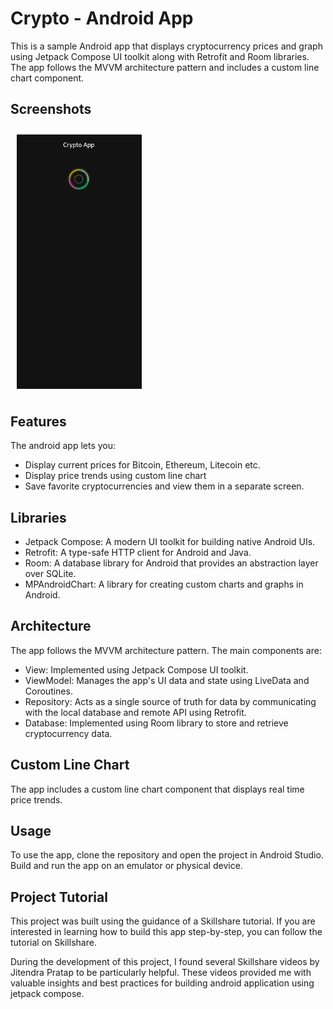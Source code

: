 # Crypto - Android App

This is a sample Android app that displays cryptocurrency prices and graph using Jetpack Compose UI toolkit along with Retrofit and Room libraries. 
The app follows the MVVM architecture pattern and includes a custom line chart component.

## Screenshots

[<img src="/readme/homescreen.gif" align="center"
width="200"
hspace="10" vspace="10">](/readme/homescreen.gif)

## Features

The android app lets you:
- Display current prices for Bitcoin, Ethereum, Litecoin etc.
- Display price trends using custom line chart
- Save favorite cryptocurrencies and view them in a separate screen.

## Libraries

- Jetpack Compose: A modern UI toolkit for building native Android UIs.
- Retrofit: A type-safe HTTP client for Android and Java.
- Room: A database library for Android that provides an abstraction layer over SQLite.
- MPAndroidChart: A library for creating custom charts and graphs in Android.

## Architecture

The app follows the MVVM architecture pattern. The main components are:
- View: Implemented using Jetpack Compose UI toolkit.
- ViewModel: Manages the app's UI data and state using LiveData and Coroutines.
- Repository: Acts as a single source of truth for data by communicating with the local database and remote API using Retrofit.
- Database: Implemented using Room library to store and retrieve cryptocurrency data.

## Custom Line Chart
The app includes a custom line chart component that displays real time price trends.

## Usage
To use the app, clone the repository and open the project in Android Studio. Build and run the app on an emulator or physical device.

## Project Tutorial
This project was built using the guidance of a Skillshare tutorial. If you are interested in learning how to build this app step-by-step, you can follow the tutorial on Skillshare.

During the development of this project, I found several Skillshare videos by Jitendra Pratap to be particularly helpful. These videos provided me with valuable insights and best practices for building android application using jetpack compose.
